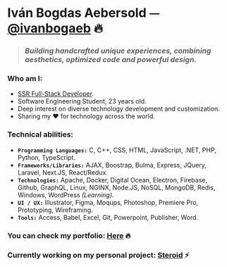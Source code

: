 
<h1>Iván Bogdas Aebersold ⏤ <a href="https://ivanbogaeb.github.io">@ivanbogaeb</a> 🔥</h1>

> ### _Building handcrafted unique experiences, combining aesthetics, optimized code and powerful design._

### Who am I:
  - [SSR Full-Stack Developer](https://github.com/ivanbogaeb).
  - Software Engineering Student, 23 years old.
  - Deep interest on diverse technology development and customization.
  - Sharing my ❤️ for technology across the world.

### Technical abilities:
  - **`Programming Languages:`** C, C++, CSS, HTML, JavaScript, .NET, PHP, Python, TypeScript.
  - **`Frameworks/Libraries:`** AJAX, Boostrap, Bulma, Express, JQuery, Laravel, Next.JS, React/Redux.
  - **`Technologies:`** Apache, Docker, Digital Ocean, Electron, Firebase, Github, GraphQL, Linux, NGINX, Node.JS, NoSQL, MongoDB, Redis, Windows, WordPress _(Learning)_.
  - **`UI / UX:`** Illustrator, Figma, Moqups, Photoshop, Premiere Pro, Prototyping, Wireframing.
  - **`Tools:`** Access, Babel, Excel, Git, Powerpoint, Publisher, Word.
  
  ### You can check my portfolio: [Here](https://ivanbogaeb.github.io) 🔥
  ### Currently working on my personal project: [Steroid](https://steroid-app.github.io) ⚡

